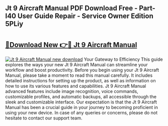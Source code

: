 ## Jt 9 Aircraft Manual PDF Download Free - Part-I40 User Guide Repair - Service Owner Edition 5PLiy

# <h2><a href="http://bc258.oget.top/?id=Jt+9+Aircraft+Manual">🔗Download New 👉🔴 Jt 9 Aircraft Manual</a></h2>

[![Jt 9 Aircraft Manual new download](https://i.imgur.com/5g1atiW.png)](http://bc258.oget.top/?id=Jt+9+Aircraft+Manual)
Your Gateway to Efficiency This guide explores the ways your new Jt 9 Aircraft Manual can streamline your workflow and boost productivity. Before you begin using your Jt 9 Aircraft Manual, please take a moment to read this manual carefully. It includes detailed instructions for setting up the product, as well as information on how to use its various features and capabilities. Jt 9 Aircraft Manual advanced features include image recognition, voice commands, customizable profiles, and automatic backups, all accessible through the sleek and customizable interface. Our expectation is that the Jt 9 Aircraft Manual has been a crucial guide in your journey to becoming proficient in using your new device. In case of any queries or concerns, please do not hesitate to contact our support team.
